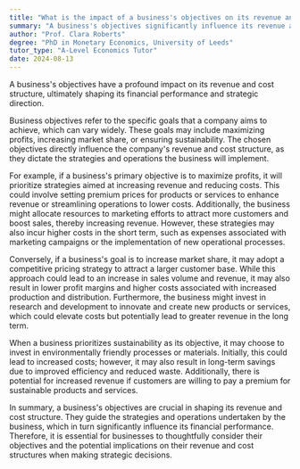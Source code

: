 ```yaml
---
title: "What is the impact of a business's objectives on its revenue and cost structure?"
summary: "A business's objectives significantly influence its revenue and cost structure, shaping its financial performance and strategic direction."
author: "Prof. Clara Roberts"
degree: "PhD in Monetary Economics, University of Leeds"
tutor_type: "A-Level Economics Tutor"
date: 2024-08-13
---
```


A business's objectives have a profound impact on its revenue and cost structure, ultimately shaping its financial performance and strategic direction.

Business objectives refer to the specific goals that a company aims to achieve, which can vary widely. These goals may include maximizing profits, increasing market share, or ensuring sustainability. The chosen objectives directly influence the company's revenue and cost structure, as they dictate the strategies and operations the business will implement.

For example, if a business's primary objective is to maximize profits, it will prioritize strategies aimed at increasing revenue and reducing costs. This could involve setting premium prices for products or services to enhance revenue or streamlining operations to lower costs. Additionally, the business might allocate resources to marketing efforts to attract more customers and boost sales, thereby increasing revenue. However, these strategies may also incur higher costs in the short term, such as expenses associated with marketing campaigns or the implementation of new operational processes.

Conversely, if a business's goal is to increase market share, it may adopt a competitive pricing strategy to attract a larger customer base. While this approach could lead to an increase in sales volume and revenue, it may also result in lower profit margins and higher costs associated with increased production and distribution. Furthermore, the business might invest in research and development to innovate and create new products or services, which could elevate costs but potentially lead to greater revenue in the long term.

When a business prioritizes sustainability as its objective, it may choose to invest in environmentally friendly processes or materials. Initially, this could lead to increased costs; however, it may also result in long-term savings due to improved efficiency and reduced waste. Additionally, there is potential for increased revenue if customers are willing to pay a premium for sustainable products and services.

In summary, a business's objectives are crucial in shaping its revenue and cost structure. They guide the strategies and operations undertaken by the business, which in turn significantly influence its financial performance. Therefore, it is essential for businesses to thoughtfully consider their objectives and the potential implications on their revenue and cost structures when making strategic decisions.
    